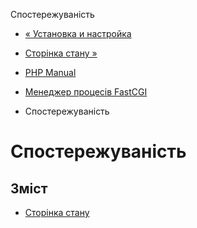Спостережуваність

-   [« Установка и настройка](fpm.setup.html)
    
-   [Сторінка стану »](fpm.status.html)
    
-   [PHP Manual](index.html)
    
-   [Менеджер процесів FastCGI](book.fpm.html)
    
-   Спостережуваність
    

# Спостережуваність

## Зміст

-   [Сторінка стану](fpm.status.html)